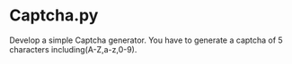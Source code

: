 # Captcha.py
Develop a simple Captcha generator. You have to generate a captcha  of 5 characters including(A-Z,a-z,0-9).

